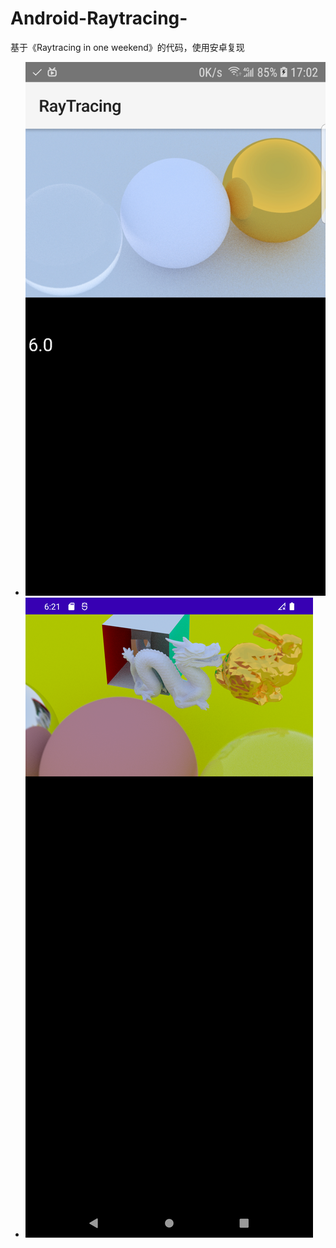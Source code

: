 # Android-Raytracing-
基于《Raytracing in one weekend》的代码，使用安卓复现
- ![Ray.jpg](Ray.jpg)
- ![dragon&bunny.png](dragon&bunny.png)
